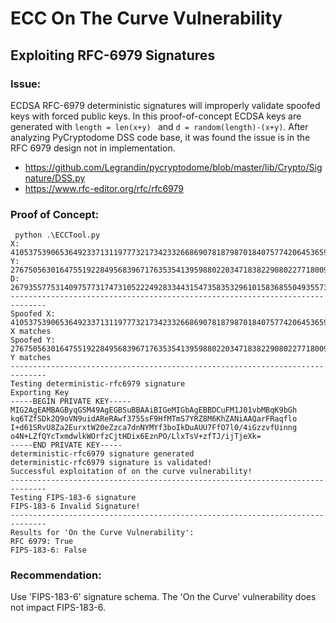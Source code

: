 # ECC On The Curve Vulnerability

## Exploiting RFC-6979 Signatures

### Issue:

ECDSA RFC-6979 deterministic signatures will improperly validate spoofed keys with forced public keys. In this proof-of-concept ECDSA keys are generated with ```length = len(x+y) ``` and ```d = random(length)-(x+y)```.  After analyzing PyCryptodome DSS code base, it was found the issue is in the RFC 6979 design not in implementation.

- https://github.com/Legrandin/pycryptodome/blob/master/lib/Crypto/Signature/DSS.py
- https://www.rfc-editor.org/rfc/rfc6979

### Proof of Concept:

```
 python .\ECCTool.py
X: 4105375390653649233713119777321734233266869078187987018407577420645365974521940631581724628993333063239514030334497
Y: 27675056301647551922849568396717635354139598802203471838229080227718009101673931134993105203564358052385576850782585
D: 26793557753140975773174731052224928334431547358353296101583685504935573483262011314276714581521552457831829802333090
------------------------------------------------------------------------------
Spoofed X: 4105375390653649233713119777321734233266869078187987018407577420645365974521940631581724628993333063239514030334497
X matches
Spoofed Y: 27675056301647551922849568396717635354139598802203471838229080227718009101673931134993105203564358052385576850782585
Y matches
------------------------------------------------------------------------------
Testing deterministic-rfc6979 signature
Exporting Key
-----BEGIN PRIVATE KEY-----
MIG2AgEAMBAGByqGSM49AgEGBSuBBAAiBIGeMIGbAgEBBDCuFM1J01vbMBqK9bGh
kq6TZfSDk2Q9oVN9uidAReRAwf375SsF9HfMTmS7YRZ8M6KhZANiAAQarFRaqflo
I+d61SRvU8Za2EurxtW20eZzca7dnNYMYf3boIkDuAUU7FfO7l0/4iGzzvfUinng
o4N+LZfQYcTxmdwlkWOrfzCjtHDix6EznPO/LlxTsV+zfTJ/ijTjeXk=
-----END PRIVATE KEY-----
deterministic-rfc6979 signature generated
deterministic-rfc6979 signature is validated!
Successful exploitation of on the curve vulnerability!
------------------------------------------------------------------------------
Testing FIPS-183-6 signature
FIPS-183-6 Invalid Signature!
------------------------------------------------------------------------------
Results for 'On the Curve Vulnerability':
RFC 6979: True
FIPS-183-6: False
```

### Recommendation:

Use 'FIPS-183-6' signature schema. The 'On the Curve' vulnerability does not impact FIPS-183-6.
